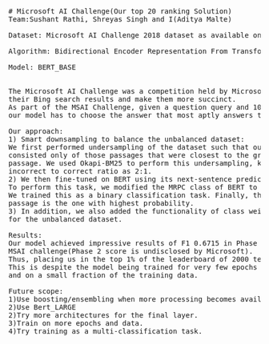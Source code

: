 <pre>
# Microsoft AI Challenge(Our top 20 ranking Solution)
Team:Sushant Rathi, Shreyas Singh and I(Aditya Malte) 

Dataset: Microsoft AI Challenge 2018 dataset as available on CodaLab

Algorithm: Bidirectional Encoder Representation From Transformer(BERT)

Model: BERT_BASE


The Microsoft AI Challenge was a competition held by Microsoft to improve
their Bing search results and make them more succinct.
As part of the MSAI Challenge, given a question query and 10 passages,
our model has to choose the answer that most aptly answers the question.

Our approach:
1) Smart downsampling to balance the unbalanced dataset:
We first performed undersampling of the dataset such that our dataset
consisted only of those passages that were closest to the ground truth 
passage. We used Okapi-BM25 to perform this undersampling, keeping the 
incorrect to correct ratio as 2:1.
2) We then fine-tuned on BERT using its next-sentence prediction algorithm.
To perform this task, we modified the MRPC class of BERT to suit our dataset. 
We trained this as a binary classification task. Finally, the highest ranking
passage is the one with highest probability. 
3) In addition, we also added the functionality of class weights to account
for the unbalanced dataset.

Results:
Our model achieved impressive results of F1 0.6715 in Phase 1 of the
MSAI challenge(Phase 2 score is undisclosed by Microsoft). 
Thus, placing us in the top 1% of the leaderboard of 2000 team in the MSAI Challenge. 
This is despite the model being trained for very few epochs 
and on a small fraction of the training data.

Future scope:
1)Use boosting/ensembling when more processing becomes available.
2)Use Bert_LARGE
2)Try more architectures for the final layer.
3)Train on more epochs and data.
4)Try training as a multi-classification task.

</pre>
